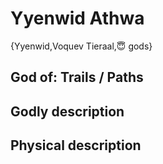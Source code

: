 # Yyenwid Athwa

{Yyenwid,Voquev Tieraal,😇 gods}

## **God of:** Trails / Paths

## **Godly description**

## **Physical description**
